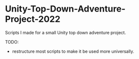# Unity-Top-Down-Adventure-Project-2022
Scripts I made for a small Unity top down adventure project.

TODO:
- restructure most scripts to make it be used more universally.
